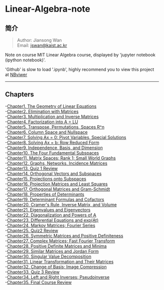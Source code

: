 # Linear-Algebra-note

## 简介
> Author: Jiansong Wan <br>
> Email: jswan@kaist.ac.kr

Note on course MIT Linear Algebra course, displayed by 'jupyter notebook (ipython notebook)'. 

'Github' is slow to load '.ipynb', highly recommend you to view this project at [NBviwer](http://nbviewer.jupyter.org/github/zlotus/notes-linear-algebra/blob/master/ReadMe.ipynb)

----
## Chapters
-[Chapter1. The Geometry of Linear Equations](chapter01.ipynb)   
-[Chapter2. Elimination with Matrices](chapter02.ipynb)  
-[Chapter3. Multiplication and Inverse Matrices](chapter03.ipynb)   
-[Chapter4. Factorization into A = LU](chapter04.ipynb)   
-[Chapter5. Transpose, Permutations, Spaces R^n](chapter05.ipynb)   
-[Chapter6. Column Space and Nullspace](chapter06.ipynb)   
-[Chapter7. Solving Ax = 0: Pivot Variables, Special Solutions](chapter07.ipynb)   
-[Chapter8. Solving Ax = b: Row Reduced Form](chapter08.ipynb)  
-[Chapter9. Independence, Basis, and Dimension](chapter09.ipynb)   
-[Chapter10. The Four Fundamental Subspaces](chapter10.ipynb)   
-[Chapter11. Matrix Spaces; Rank 1; Small World Graphs](chapter11.ipynb)   
-[Chapter12. Graphs, Networks, Incidence Matrices](chapter12.ipynb)   
-[Chapter13. Quiz 1 Review](chapter13.ipynb)   
-[Chapter14. Orthogonal Vectors and Subspaces](chapter14.ipynb)   
-[Chapter15. Projections onto Subspaces](chapter15.ipynb)   
-[Chapter16. Projection Matrices and Least Squares](chapter16.ipynb)   
-[Chapter17. Orthogonal Matrices and Gram-Schmidt](chapter17.ipynb)   
-[Chapter18. Properties of Determinants](chapter18.ipynb)   
-[Chapter19. Determinant Formulas and Cofactors](chapter19.ipynb)   
-[Chapter20. Cramer's Rule, Inverse Matrix, and Volume](chapter20.ipynb)   
-[Chapter21. Eigenvalues and Eigenvectors](chapter21.ipynb)   
-[Chapter22. Diagonalization and Powers of A](chapter22.ipynb)   
-[Chapter23. Differential Equations and exp(At)](chapter23.ipynb)   
-[Chapter24. Markov Matrices; Fourier Series](chapter24.ipynb)   
-[Chapter25. Quiz2 Review](chapter25.ipynb)   
-[Chapter26. Symmetric Matrices and Positive Definiteness](chapter26.ipynb)   
-[Chapter27. Complex Matrices; Fast Fourier Transform](chapter27.ipynb)   
-[Chapter28. Positive Definite Matrices and Minima](chapter28.ipynb)   
-[Chapter29. Similar Matrices and Jordan Form](chapter29.ipynb)   
-[Chapter30. Singular Value Decomposition](chapter30.ipynb)   
-[Chapter31. Linear Transformation and Their Matrices](chapter31.ipynb)   
-[Chapter32. Change of Basis; Image Compression](chapter32.ipynb)   
-[Chapter33. Quiz 3 Review](chapter33.ipynb)   
-[Chapter34. Left and Right Inverses; Pseudoinverse](chapter34.ipynb)   
-[Chapter35. Final Course Review](chapter35.ipynb)   
